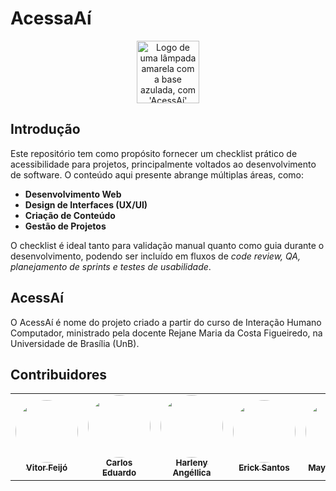 # AcessaAí

<div align="center">
<img src="docs/imagens/Acessaí.png" alt="Logo de uma lâmpada amarela com a base azulada, com 'AcessAí' escrito logo acima" style="width: 100px">
</div>


## Introdução

Este repositório tem como propósito fornecer um checklist prático de acessibilidade para projetos, principalmente voltados ao desenvolvimento de software. O conteúdo aqui presente abrange múltiplas áreas, como:

- **Desenvolvimento Web**
- **Design de Interfaces (UX/UI)**
- **Criação de Conteúdo**
- **Gestão de Projetos**

O checklist é ideal tanto para validação manual quanto como guia durante o desenvolvimento, podendo ser incluído em fluxos de _code review, QA, planejamento de sprints e testes de usabilidade_.

## AcessAí

O AcessAí é nome do projeto criado a partir do curso de Interação Humano Computador, ministrado pela docente Rejane Maria da Costa Figueiredo, na Universidade de Brasília (UnB). 

## Contribuidores

<table>
  <tr>
    <td align="center"><a href="https://github.com/vitorfleonardo"><img style="border-radius: 50%;" src="https://github.com/vitorfleonardo.png" width="100px;" alt=""/><br /><sub><b>Vitor Feijó</b></sub></a><br />
    <td align="center"><a href="https://github.com/CADU110"><img style="border-radius: 50%;" src="https://github.com/CADU110.png" width="100px;" alt=""/><br /><sub><b>Carlos Eduardo</b></sub></a><br />   
    <td align="center"><a href="https://github.com/Angelicahaas"><img style="border-radius: 50%;" src="https://github.com/Angelicahaas.png" width="100px;" alt=""/><br /><sub><b>Harleny Angéllica</b></sub></a><br />   
    <td align="center"><a href="https://github.com/Erick-ems "><img style="border-radius: 50%;" src="https://github.com/Erick-ems.png" width="100px;" alt=""/><br /><sub><b>Erick Santos</b></sub></a><br />
    <td align="center"><a href="https://github.com/maykonjuso "><img style="border-radius: 50%;" src="https://github.com/maykonjuso.png" width="100px;" alt=""/><br /><sub><b>Maykon Júnio</b></sub></a><br />
  </tr>
</table>
